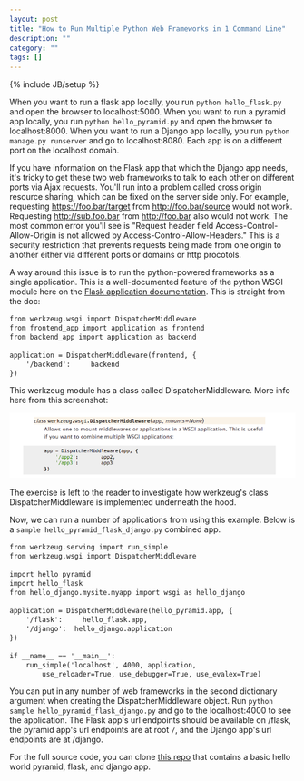 ```yaml
---
layout: post
title: "How to Run Multiple Python Web Frameworks in 1 Command Line"
description: ""
category: ""
tags: []
---
```

{% include JB/setup %}

When you want to run a flask app locally, you run `python hello_flask.py` and open the browser to localhost:5000. When you want to run a pyramid app locally, you run `python hello_pyramid.py` and open the browser to localhost:8000. When you want to run a Django app locally, you run `python manage.py runserver` and go to localhost:8080. Each app is on a different port on the localhost domain. 

If you have information on the Flask app that which the Django app needs, it's tricky to get these two web frameworks to talk to each other on different ports via Ajax requests. You'll run into a problem called cross origin resource sharing, which can be fixed on the server side only. For example, requesting https://foo.bar/target from http://foo.bar/source would not work. Requesting http://sub.foo.bar from http://foo.bar also would not work. The most common error you'll see is "Request header field Access-Control-Allow-Origin is not allowed by Access-Control-Allow-Headers." This is a security restriction that prevents requests being made from one origin to another either via different ports or domains or http procotols.

A way around this issue is to run the python-powered frameworks as a single application. This is a well-documented feature of the python WSGI module here on the [Flask application documentation](http://flask.pocoo.org/docs/0.10/patterns/appdispatch/#combining-applications). This is straight from the doc:

    from werkzeug.wsgi import DispatcherMiddleware
    from frontend_app import application as frontend
    from backend_app import application as backend

    application = DispatcherMiddleware(frontend, {
        '/backend':     backend
    })

This werkzeug module has a class called DispatcherMiddleware. More info here from this screenshot:

![DispatcherMiddleware](/images/DispatcherMiddleware.png)

The exercise is left to the reader to investigate how werkzeug's class DispatcherMiddleware is implemented underneath the hood.

Now, we can run a number of applications from using this example. Below is a `sample hello_pyramid_flask_django.py` combined app.

    from werkzeug.serving import run_simple
    from werkzeug.wsgi import DispatcherMiddleware

    import hello_pyramid
    import hello_flask
    from hello_django.mysite.myapp import wsgi as hello_django

    application = DispatcherMiddleware(hello_pyramid.app, {
        '/flask':     hello_flask.app,
        '/django':  hello_django.application
    })

    if __name__ == '__main__':
        run_simple('localhost', 4000, application,
            use_reloader=True, use_debugger=True, use_evalex=True)

You can put in any number of web frameworks in the second dictionary argument when creating the DispatcherMiddleware object. Run `python sample hello_pyramid_flask_django.py` and go to the localhost:4000 to see the application. The Flask app's url endpoints should be available on /flask, the pyramid app's url endpoints are at root `/`, and the Django app's url endpoints are at /django.

For the full source code, you can clone [this repo](https://github.com/ArcTanSusan/wsgi_lightnng_talk) that contains a basic hello world pyramid, flask, and django app.
